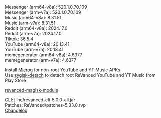 Messenger (arm64-v8a): 520.1.0.70.109  
Messenger (arm-v7a): 520.1.0.70.109  
Music (arm64-v8a): 8.31.51  
Music (arm-v7a): 8.31.51  
Reddit (arm64-v8a): 2024.17.0  
Reddit (arm-v7a): 2024.17.0  
Tiktok: 36.5.4  
YouTube (arm64-v8a): 20.13.41  
YouTube (arm-v7a): 20.13.41  
memegenerator (arm64-v8a): 4.6377  
memegenerator (arm-v7a): 4.6377  

Install [Microg](https://github.com/ReVanced/GmsCore/releases) for non-root YouTube and YT Music APKs  
Use [zygisk-detach](https://github.com/j-hc/zygisk-detach) to detach root ReVanced YouTube and YT Music from Play Store  

[revanced-magisk-module](https://github.com/j-hc/revanced-magisk-module)
  
CLI: j-hc/revanced-cli-5.0.0-all.jar  
Patches: ReVanced/patches-5.33.0.rvp  
[Changelog](https://github.com/ReVanced/revanced-patches/releases/tag/v5.33.0)  
